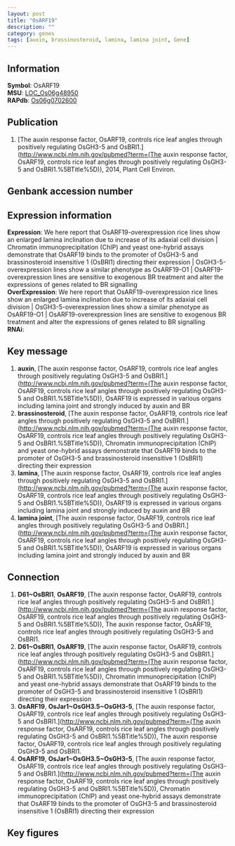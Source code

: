 ```yaml
---
layout: post
title: "OsARF19"
description: ""
category: genes
tags: [auxin, brassinosteroid, lamina, lamina joint, Gene]
---
```


## Information
__Symbol__: OsARF19  
__MSU__: [LOC_Os06g48950](http://rice.plantbiology.msu.edu/cgi-bin/ORF_infopage.cgi?orf=LOC_Os06g48950)  
__RAPdb__: [Os06g0702600](http://rapdb.dna.affrc.go.jp/viewer/gbrowse_details/irgsp1?name=Os06g0702600)  

## Publication
1. [The auxin response factor, OsARF19, controls rice leaf angles through positively regulating OsGH3-5 and OsBRI1.](http://www.ncbi.nlm.nih.gov/pubmed?term=(The auxin response factor, OsARF19, controls rice leaf angles through positively regulating OsGH3-5 and OsBRI1.%5BTitle%5D)), 2014, Plant Cell Environ.

## Genbank accession number

## Expression information
__Expression__: We here report that OsARF19-overexpression rice lines show an enlarged lamina inclination due to increase of its adaxial cell division |  Chromatin immunoprecipitation (ChIP) and yeast one-hybrid assays demonstrate that OsARF19 binds to the promoter of OsGH3-5 and brassinosteroid insensitive 1 (OsBRI1) directing their expression |  OsGH3-5-overexpression lines show a similar phenotype as OsARF19-O1 |  OsARF19-overexpression lines are sensitive to exogenous BR treatment and alter the expressions of genes related to BR signalling  
__OverExpression__: We here report that OsARF19-overexpression rice lines show an enlarged lamina inclination due to increase of its adaxial cell division |  OsGH3-5-overexpression lines show a similar phenotype as OsARF19-O1 |  OsARF19-overexpression lines are sensitive to exogenous BR treatment and alter the expressions of genes related to BR signalling  
__RNAi__:  

## Key message
1. __auxin__, [The auxin response factor, OsARF19, controls rice leaf angles through positively regulating OsGH3-5 and OsBRI1.](http://www.ncbi.nlm.nih.gov/pubmed?term=(The auxin response factor, OsARF19, controls rice leaf angles through positively regulating OsGH3-5 and OsBRI1.%5BTitle%5D)),  OsARF19 is expressed in various organs including lamina joint and strongly induced by auxin and BR
2. __brassinosteroid__, [The auxin response factor, OsARF19, controls rice leaf angles through positively regulating OsGH3-5 and OsBRI1.](http://www.ncbi.nlm.nih.gov/pubmed?term=(The auxin response factor, OsARF19, controls rice leaf angles through positively regulating OsGH3-5 and OsBRI1.%5BTitle%5D)),  Chromatin immunoprecipitation (ChIP) and yeast one-hybrid assays demonstrate that OsARF19 binds to the promoter of OsGH3-5 and brassinosteroid insensitive 1 (OsBRI1) directing their expression
3. __lamina__, [The auxin response factor, OsARF19, controls rice leaf angles through positively regulating OsGH3-5 and OsBRI1.](http://www.ncbi.nlm.nih.gov/pubmed?term=(The auxin response factor, OsARF19, controls rice leaf angles through positively regulating OsGH3-5 and OsBRI1.%5BTitle%5D)),  OsARF19 is expressed in various organs including lamina joint and strongly induced by auxin and BR
4. __lamina joint__, [The auxin response factor, OsARF19, controls rice leaf angles through positively regulating OsGH3-5 and OsBRI1.](http://www.ncbi.nlm.nih.gov/pubmed?term=(The auxin response factor, OsARF19, controls rice leaf angles through positively regulating OsGH3-5 and OsBRI1.%5BTitle%5D)),  OsARF19 is expressed in various organs including lamina joint and strongly induced by auxin and BR

## Connection
1. __D61~OsBRI1__, __OsARF19__, [The auxin response factor, OsARF19, controls rice leaf angles through positively regulating OsGH3-5 and OsBRI1.](http://www.ncbi.nlm.nih.gov/pubmed?term=(The auxin response factor, OsARF19, controls rice leaf angles through positively regulating OsGH3-5 and OsBRI1.%5BTitle%5D)), The auxin response factor, OsARF19, controls rice leaf angles through positively regulating OsGH3-5 and OsBRI1.
2. __D61~OsBRI1__, __OsARF19__, [The auxin response factor, OsARF19, controls rice leaf angles through positively regulating OsGH3-5 and OsBRI1.](http://www.ncbi.nlm.nih.gov/pubmed?term=(The auxin response factor, OsARF19, controls rice leaf angles through positively regulating OsGH3-5 and OsBRI1.%5BTitle%5D)),  Chromatin immunoprecipitation (ChIP) and yeast one-hybrid assays demonstrate that OsARF19 binds to the promoter of OsGH3-5 and brassinosteroid insensitive 1 (OsBRI1) directing their expression
3. __OsARF19__, __OsJar1~OsGH3.5~OsGH3-5__, [The auxin response factor, OsARF19, controls rice leaf angles through positively regulating OsGH3-5 and OsBRI1.](http://www.ncbi.nlm.nih.gov/pubmed?term=(The auxin response factor, OsARF19, controls rice leaf angles through positively regulating OsGH3-5 and OsBRI1.%5BTitle%5D)), The auxin response factor, OsARF19, controls rice leaf angles through positively regulating OsGH3-5 and OsBRI1.
4. __OsARF19__, __OsJar1~OsGH3.5~OsGH3-5__, [The auxin response factor, OsARF19, controls rice leaf angles through positively regulating OsGH3-5 and OsBRI1.](http://www.ncbi.nlm.nih.gov/pubmed?term=(The auxin response factor, OsARF19, controls rice leaf angles through positively regulating OsGH3-5 and OsBRI1.%5BTitle%5D)),  Chromatin immunoprecipitation (ChIP) and yeast one-hybrid assays demonstrate that OsARF19 binds to the promoter of OsGH3-5 and brassinosteroid insensitive 1 (OsBRI1) directing their expression

## Key figures


